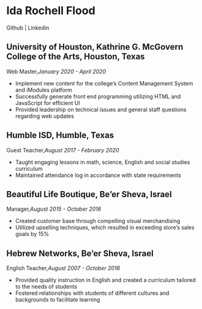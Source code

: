 # Ida Rochell Flood

Github | Linkedin

## University of Houston, Kathrine G. McGovern College of the Arts, Houston, Texas
Web Master,_January 2020 - April 2020_
+ Implement new content for the college’s Content Management System and iModules platform
+ Successfully generate front end programming utilizing HTML and JavaScript for efficient UI
+ Provided leadership on technical issues and general staff questions regarding web updates

## Humble ISD, ​Humble, Texas
Guest Teacher,_August 2017 - February 2020_
+ Taught engaging lessons in math, science, English and social studies curriculum
+ Maintained attendance log in accordance with state requirements
						
## Beautiful Life Boutique, Be’er Sheva, Israel
Manager,_August 2015 - October 2016_
+ Created customer base through compelling visual merchandising
+ Utilized upselling techniques, which resulted in exceeding store’s sales goals by 15%
						
## Hebrew Networks, Be’er Sheva, Israel 
English Teacher,_August 2007 - October 2016_
+ Provided quality instruction in English and created a curriculum tailored to the needs of students 
+ Fostered relationships with students of different cultures and backgrounds to facilitate learning

